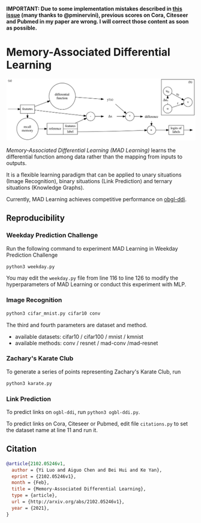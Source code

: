 **IMPORTANT: Due to some implementation mistakes described in [this issue](https://github.com/cf020031308/mad-learning/issues/1) (many thanks to @pminervini), previous scores on Cora, Citeseer and Pubmed in my paper are wrong. I will correct those content as soon as possible.**

# Memory-Associated Differential Learning

![Architecture](mad-flow.png)

*Memory-Associated Differential Learning (MAD Learning)* learns the differential function among data rather than the mapping from inputs to outputs.

It is a flexible learning paradigm that can be applied to unary situations (Image Recognition), binary situations (Link Prediction) and ternary situations (Knowledge Graphs).

Currently, MAD Learning achieves competitive performance on [obgl-ddi](https://ogb.stanford.edu/docs/leader_linkprop/#ogbl-ddi).

## Reproducibility

### Weekday Prediction Challenge

Run the following command to experiment MAD Learning in Weekday Prediction Challenge

```bash
python3 weekday.py
```

You may edit the `weekday.py` file from line 116 to line 126 to modify the hyperparameters of MAD Learning or conduct this experiment with MLP.

### Image Recognition

```bash
python3 cifar_mnist.py cifar10 conv
```

The third and fourth parameters are dataset and method.

* available datasets: cifar10 / cifar100 / mnist / kmnist
* available methods: conv / resnet / mad-conv /mad-resnet

### Zachary's Karate Club

To generate a series of points representing Zachary's Karate Club, run

```bash
python3 karate.py
```

### Link Prediction

To predict links on `ogbl-ddi`, run `python3 ogbl-ddi.py`.

To predict links on Cora, Citeseer or Pubmed, edit file `citations.py` to set the dataset name at line 11 and run it.

## Citation

```bibtex
@article{2102.05246v1,
  author = {Yi Luo and Aiguo Chen and Bei Hui and Ke Yan},
  eprint = {2102.05246v1},
  month = {Feb},
  title = {Memory-Associated Differential Learning},
  type = {article},
  url = {http://arxiv.org/abs/2102.05246v1},
  year = {2021},
}
```
